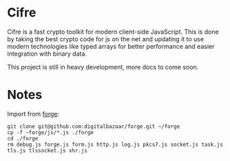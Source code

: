 # Cifre

Cifre is a fast crypto toolkit for modern client-side JavaScript.  This is done by taking the best crypto code for js on the net and updating it to use modern technologies like typed arrays for better performance and easier integration with binary data.

This project is still in heavy development, more docs to come soon.


Notes
=====

Import from [forge](https://github.com/digitalbazaar/forge):

	git clone git@github.com:digitalbazaar/forge.git ~/forge
	cp -f ~forge/js/*.js ./forge
	cd ./forge
	rm debug.js forge.js form.js http.js log.js pkcs7.js socket.js task.js tls.js tlssocket.js xhr.js 
